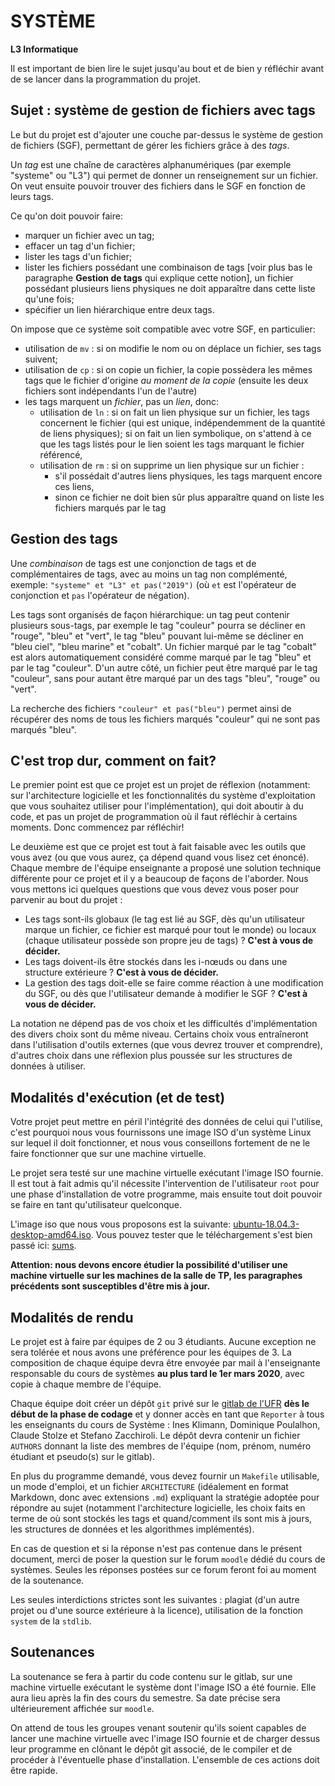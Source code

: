 SYSTÈME
==================

**L3 Informatique**


Il est important de bien lire le sujet jusqu'au bout et de bien y réfléchir
avant de se lancer dans la programmation du projet.


## Sujet : système de gestion de fichiers avec tags

Le but du projet est d'ajouter une couche par-dessus le système de
gestion de fichiers (SGF), permettant de gérer les fichiers grâce à des *tags*.

Un *tag* est une chaîne de caractères alphanumériques (par exemple "systeme" ou
"L3") qui permet de donner un renseignement sur un fichier. On veut
ensuite pouvoir trouver des fichiers dans le SGF  en fonction de leurs tags.

Ce qu'on doit pouvoir faire:

* marquer un fichier avec un tag;
* effacer un tag d'un fichier;
* lister les tags d'un fichier;
* lister les fichiers possédant une combinaison de tags [voir plus bas
  le paragraphe **Gestion de tags** qui explique cette notion], un fichier possédant
  plusieurs liens physiques ne doit apparaître dans cette liste qu'une
  fois;
* spécifier un lien hiérarchique entre deux tags.

On impose que ce système soit compatible avec votre SGF, en
particulier:

* utilisation de `mv` : si on modifie le nom ou on déplace un fichier, ses tags suivent;
* utilisation de `cp` : si on copie un fichier, la copie possèdera les
  mêmes tags que le fichier d'origine *au moment de la copie* (ensuite
  les deux fichiers sont indépendants l'un de l'autre)
* les tags marquent un *fichier*, pas un *lien*, donc:
  * utilisation de `ln` : si on fait un lien physique sur un fichier, les tags
    concernent le fichier (qui est unique, indépendemment de la quantité de
    liens physiques); si on fait un lien symbolique, on s'attend à ce que les
    tags listés pour le lien soient les tags marquant le fichier référencé,
  * utilisation de `rm` : si on supprime un lien physique sur un fichier :
    * s'il possédait d'autres liens physiques, les tags marquent encore ces
      liens,
    * sinon ce fichier ne doit bien sûr plus apparaître quand on liste les
      fichiers marqués par le tag


## Gestion des tags

Une *combinaison* de tags est une conjonction de tags et de complémentaires de
tags, avec au moins un tag non complémenté, exemple: `"systeme" et "L3" et pas("2019")` (où `et` est l'opérateur de conjonction et `pas` l'opérateur
de négation).

Les tags sont organisés de façon hiérarchique: un tag peut contenir
plusieurs sous-tags, par exemple le tag "couleur" pourra se décliner
en "rouge", "bleu" et "vert", le tag "bleu" pouvant lui-même se
décliner en "bleu ciel", "bleu marine" et "cobalt". Un fichier marqué
par le tag "cobalt" est alors automatiquement considéré comme marqué
par le tag "bleu" et par le tag "couleur". D'un autre côté, un fichier
peut être marqué par le tag "couleur", sans pour autant être marqué
par un des tags "bleu", "rouge" ou "vert".

La recherche des fichiers `"couleur" et pas("bleu")` permet ainsi de
récupérer des noms de tous les fichiers marqués "couleur" qui ne sont
pas marqués "bleu".

## C'est trop dur, comment on fait?

Le premier point est que ce projet est un projet de réflexion (notamment: sur
l'architecture logicielle et les fonctionnalités du système d'exploitation que
vous souhaitez utiliser pour l'implémentation), qui doit aboutir à du code, et
pas un projet de programmation où il faut réfléchir à certains moments. Donc
commencez par réfléchir!

Le deuxième est que ce projet est tout à fait faisable avec les outils
que vous avez (ou que vous aurez, ça dépend quand vous lisez cet
énoncé). Chaque membre de l'équipe enseignante a proposé une solution
technique différente pour ce projet et il y a beaucoup de façons de
l'aborder. Nous vous mettons ici quelques questions que vous devez
vous poser pour parvenir au bout du projet :

* Les tags sont-ils globaux (le tag est lié au SGF, dès qu'un
utilisateur marque un fichier, ce fichier est marqué pour tout le
monde) ou locaux (chaque utilisateur possède son propre jeu de tags) ?
**C'est à vous de décider.**
* Les tags doivent-ils être stockés dans les i-nœuds ou dans une
  structure extérieure ? **C'est à vous de décider.**
* La gestion des tags doit-elle se faire comme réaction à une
  modification du SGF, ou dès que l'utilisateur demande à modifier le
  SGF ? **C'est à vous de décider.**

La notation ne dépend pas de vos choix et les difficultés
d'implémentation des divers choix sont du même niveau. Certains choix
vous entraîneront dans l'utilisation d'outils externes (que vous
devrez trouver et comprendre), d'autres choix dans une réflexion plus
poussée sur les structures de données à utiliser.


## Modalités d'exécution (et de test)

Votre projet peut mettre en péril l'intégrité des données de celui qui
l'utilise, c'est pourquoi nous vous fournissons une image ISO d'un système Linux
sur lequel il doit fonctionner, et nous vous conseillons fortement de ne le
faire fonctionner que sur une machine virtuelle.

Le projet sera testé sur une machine virtuelle exécutant l'image ISO
fournie. Il est tout à fait admis qu'il nécessite l'intervention de
l'utilisateur `root` pour une phase d'installation de votre programme, mais
ensuite tout doit pouvoir se faire en tant qu'utilisateur quelconque.

L'image iso que nous vous proposons est la suivante:
[ubuntu-18.04.3-desktop-amd64.iso](http://releases.ubuntu.com/18.04.3/ubuntu-18.04.3-desktop-amd64.iso). Vous
pouvez tester que le téléchargement s'est bien passé ici:
[sums](http://releases.ubuntu.com/18.04.3/).

**Attention: nous devons encore étudier la possibilité d'utiliser une
machine virtuelle sur les machines de la salle de TP, les paragraphes
précédents sont susceptibles d'être mis à jour.**

## Modalités de rendu

Le projet est à faire par équipes de 2 ou 3 étudiants. Aucune exception ne sera
tolérée et nous avons une préférence pour les équipes de 3. La composition de
chaque équipe devra être envoyée par mail à l'enseignante responsable
du cours de systèmes **au plus tard le 1er mars 2020**, avec copie à
chaque membre de l'équipe.

Chaque équipe doit créer un dépôt `git` privé sur
le [gitlab de l'UFR](https://gaufre.informatique.univ-paris-diderot.fr/) **dès
le début de la phase de codage** et y donner accès en tant que `Reporter` à
tous les enseignants du cours de Système : Ines Klimann, Dominique Poulalhon,
Claude Stolze et Stefano Zacchiroli. Le dépôt devra contenir un fichier
`AUTHORS` donnant la liste des membres de l'équipe (nom, prénom, numéro
étudiant et pseudo(s) sur le gitlab).

En plus du programme demandé, vous devez fournir un `Makefile` utilisable, un
mode d'emploi, et un fichier `ARCHITECTURE` (idéalement en format Markdown,
donc avec extensions `.md`) expliquant la stratégie adoptée pour répondre au
sujet (notamment l'architecture logicielle, les choix faits en terme de où
sont stockés les tags et quand/comment ils sont mis à jours, les structures de
données et les algorithmes implémentés).

En cas de question et si la réponse n'est pas contenue dans le présent
document, merci de poser la question sur le forum `moodle` dédié du
cours de systèmes. Seules les réponses postées sur ce forum feront foi
au moment de la soutenance.

Les seules interdictions strictes sont les suivantes : plagiat (d'un
autre projet ou d'une source extérieure à la licence), utilisation de
la fonction `system` de la `stdlib`.


## Soutenances

La soutenance se fera à partir du code contenu sur le gitlab, sur une
machine virtuelle exécutant le système dont l'image ISO a été fournie.
Elle aura lieu après la fin des cours du semestre. Sa date précise
sera ultérieurement affichée sur `moodle`.

On attend de tous les groupes venant soutenir qu'ils soient capables
de lancer une machine virtuelle avec l'image ISO fournie et de charger
dessus leur programme en clônant le dépôt git associé, de le compiler
et de procéder à l'éventuelle phase d'installation. L'ensemble de
ces actions doit être rapide.
